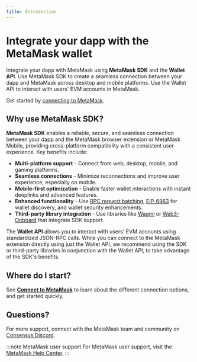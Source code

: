 ```yaml
---
title: Introduction
---
```


# Integrate your dapp with the MetaMask wallet

Integrate your dapp with MetaMask using **MetaMask SDK** and the **Wallet API**.
Use MetaMask SDK to create a seamless connection between your dapp and MetaMask across desktop and
mobile platforms.
Use the Wallet API to interact with users' EVM accounts in MetaMask.

Get started by [connecting to MetaMask](connect/index.md).

## Why use MetaMask SDK?

**MetaMask SDK** enables a reliable, secure, and seamless connection between your dapp and the
MetaMask browser extension or MetaMask Mobile, providing cross-platform compatibility with a
consistent user experience.
Key benefits include:

- **Multi-platform support** - Connect from web, desktop, mobile, and gaming platforms.
- **Seamless connections** - Minimize reconnections and improve user experience, especially on mobile.
- **Mobile-first optimization** - Enable faster wallet interactions with instant deeplinks and advanced features.
- **Enhanced functionality** - Use [RPC request batching](how-to/batch-json-rpc-requests.md),
  [EIP-6963](/wallet/concepts/wallet-interoperability.md) for wallet discovery, and wallet security enhancements.
- **Third-party library integration** - Use libraries like [Wagmi](connect/3rd-party-libraries/wagmi.md)
  or [Web3-Onboard](connect/3rd-party-libraries/web3-onboard.md) that integrate SDK support.

The **Wallet API** allows you to interact with users' EVM accounts using standardized JSON-RPC calls.
While you can connect to the MetaMask extension directly using just the Wallet API, we recommend
using the SDK or third-party libraries in conjunction with the Wallet API, to take advantage of the
SDK's benefits.

## Where do I start?

See [**Connect to MetaMask**](connect/index.md) to learn about the different connection options,
and get started quickly.

## Questions?

For more support, connect with the MetaMask team and community on [Consensys Discord](https://discord.gg/consensys).

:::note MetaMask user support
For MetaMask user support, visit the [MetaMask Help Center](https://support.metamask.io/).
:::
